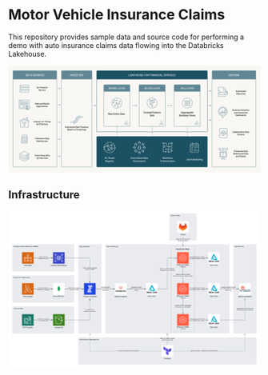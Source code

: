 # Motor Vehicle Insurance Claims

This repository provides sample data and source code for performing a demo with auto insurance claims data flowing into
the Databricks Lakehouse.

![Reference Architecture](/assets/images/reference_architecture.png)

## Infrastructure

![Infrastructure Architecture](/assets/images/infrastructure_architecture.png)